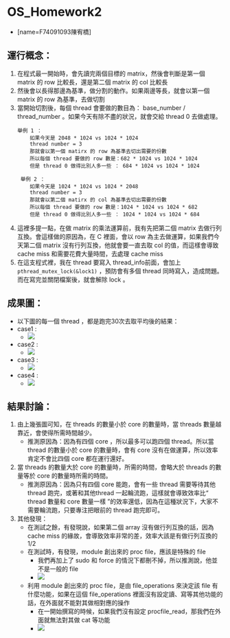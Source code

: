 # OS_Homework2
- [name=F74091093陳宥橋]
## 運行概念：
1. 在程式最一開始時，會先讀完兩個目標的 matrix，然後會判斷是第一個 matrix 的 row 比較長，還是第二個 matrix 的 col 比較長
2. 然後會以長得那邊為基準，做分割的動作。如果兩邊等長，就會以第一個 matrix 的 row 為基準，去做切割
3. 當開始切割後，每個 thread 會要做的數目為： base_number / thread_number 。如果今天有除不盡的狀況，就會交給 thread 0 去做處理。
    ```
    舉例 1 ：
        如果今天是 2048 * 1024 vs 1024 * 1024
        thread number = 3
        那就會以第一個 matirx 的 row 為基準去切出需要的份數
        所以每個 thread 要做的 row 數是：682 * 1024 vs 1024 * 1024
        但是 thread 0 做得比別人多一些 ： 684 * 1024 vs 1024 * 1024
        
     舉例 2 ：
        如果今天是 1024 * 1024 vs 1024 * 2048
        thread number = 3
        那就會以第二個 matirx 的 col 為基準去切出需要的份數
        所以每個 thread 要做的 row 數是：1024 * 1024 vs 1024 * 682
        但是 thread 0 做得比別人多一些 ： 1024 * 1024 vs 1024 * 684
    ```
4. 這裡多提一點，在做 matrix 的乘法運算前，我有先把第二個 matrix 去做行列互換。會這樣做的原因為，在 C 裡面，會以 row 為主去做運算，如果我們今天第二個 matrix 沒有行列互換，他就會要一直去取 col 的值，而這樣會導致 cache miss 和需要花費大量時間，去處理 cache miss
5. 在這支程式裡，我在 thread 要寫入 thread_info前面，會加上 `pthread_mutex_lock(&lock1)` ，預防會有多個 thread 同時寫入，造成問題。而在寫完並關閉檔案後，就會解除 lock 。

## 成果圖：
* 以下圖的每一個 thread ，都是跑完30次去取平均後的結果：
* case1 : 
    * ![](https://i.imgur.com/7MtTVOf.jpg)
* case2 : 
    * ![](https://i.imgur.com/aAAHVMq.jpg)
* case3 : 
    * ![](https://i.imgur.com/fbEwQ90.jpg)
* case4 : 
    * ![](https://i.imgur.com/LcFymmk.jpg)
    
## 結果討論：
1. 由上幾張圖可知，在 threads 的數量小於 core 的數量時，當 threads 數量越靠近，會使得所需時間越少。
    * 推測原因為：因為有四個 core ，所以最多可以跑四個 thread。所以當 thread 的數量小於 core 的數量時，會有 core 沒有在做運算，所以效率肯定不會比四個 core 都在運行還好。
2. 當 threads 的數量大於 core 的數量時，所需的時間，會略大於 threads 的數量等於 core 的數量時所需的時間。
    * 推測原因為：因為只有四個 core 能跑，會有一些 thread 需要等待其他 thread 跑完，或著和其他thread 一起輪流跑，這樣就會導致效率比“ thread 數量和 core 數量一樣 ”的效率還低，因為在這種狀況下，大家不需要輪流跑，只要專注把眼前的 thread 跑完即可。
3. 其他發現：
    * 在測試之餘，有發現說，如果第二個 array 沒有做行列互換的話，因為cache miss 的緣故，會導致效率非常的差，效率大該是有做行列互換的 1/2
    * 在測試時，有發現，module 創出來的 proc file，應該是特殊的 file
        * 我們再加上了 sudo 和 force 的情況下都刪不掉，所以推測說，他並不是一般的 file
        * ![](https://i.imgur.com/WFvPnMV.png)
    * 利用 module 創出來的 proc file，是由 file_operations 來決定該 file 有什麼功能，如果在這個 file_operations 裡面沒有設定讀、寫等其他功能的話，在外面就不能對其做相對應的操作
        * 在一開始撰寫的時候，如果我們沒有設定 procfile_read，那我們在外面就無法對其做 cat 等功能
        * ![](https://i.imgur.com/apJ4jkE.png)

        










